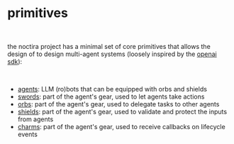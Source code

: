 # primitives

<br>

the noctira project has a minimal set of core primitives that allows the design of to design multi-agent systems (loosely inspired by the [openai sdk](https://openai.github.io/openai-agents-python/quickstart/)):

<br>

- [agents](agents.md): LLM (ro)bots that can be equipped with orbs and shields
- [swords](swords.md): part of the agent's gear, used to let agents take actions
- [orbs](orbs.md): part of the agent's gear, used to delegate tasks to other agents
- [shields](shields.md): part of the agent's gear, used to validate and protect the inputs from agents
- [charms](charms.md): part of the agent's gear, used to receive callbacks on lifecycle events
